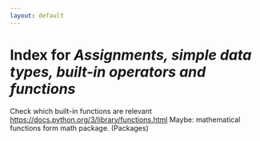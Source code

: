 ```yaml
---
layout: default
---
```


# Index for *Assignments, simple data types, built-in operators and functions*

Check which built-in functions are relevant https://docs.python.org/3/library/functions.html
Maybe: mathematical functions form math package. (Packages)

